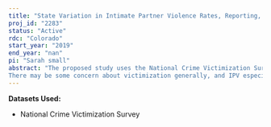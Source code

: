 ```yaml
---
title: "State Variation in Intimate Partner Violence Rates, Reporting, and Healthcare Utilization"
proj_id: "2283"
status: "Active"
rdc: "Colorado"
start_year: "2019"
end_year: "nan"
pi: "Sarah small"
abstract: "The proposed study uses the National Crime Victimization Surveys (NCVS) to investigate intimate partner violence victims' use of healthcare facilities and state-specific correlates associated with intimate partner violence (IPV) rates. We seek to increase the utility of Census Bureau data by analyzing the effects of healthcare access, income, employment, family, race, gender, and state-level characteristics on IPV rates and victims' healthcare facility utilization. We are particularly interested in whether state differences in healthcare professionals' reporting requirements explain meaningful variation in victims' likelihood of seeking professional medical services and overall rates of IPV victimization and reporting. Some argue that mandatory reporting is beneficial in that it helps law enforcement officers identify abusers and forces abusers to face the seriousness of their actions (Coulter & Chez, 1997). Others say mandatory reporting discourages victims from seeking medical help and robs them of their autonomy for safely reporting abuse, often putting victims further in harm's way. Many scholars (Sullivan & Hagen, 2005; Rodriguez et al., 2001; Glass et al., 2001; Gielen et al., 2000) have qualitatively studied patients' and healthcare workers' perceptions of mandatory reporting policies and found that most patients who have experienced IPV oppose these regulations. However, to our knowledge, this would be the first study that quantitatively examines the actual impacts of mandatory physician reporting laws on healthcare utilization rates of IPV victims using a quasi-experimental framework. In light of this debate, our central research questions are: (1) Do healthcare providers' mandatory reporting requirements impact the use of healthcare services for victims of IPV? And (2), do states with mandatory reporting requirements have more or less IPV per capita? In answering these questions we will also examine how police presence, proximity to care providers, local economic climate, family size, race, and gender impact the likelihood of experiencing IPV and seeking healthcare after an IPV incident. To answer these questions, we will make use of the restricted NCVS to obtain greater geographic precision about the counties and states that respondents reside in. We will prepare estimates of victim's healthcare utilization rates and IPV rates by state in light of variance in mandatory reporting laws. This will shed light on the costs and benefits of mandatory reporting and will provide a clearer insight into factors which determine healthcare utilization by IPV victims and state-level differences in IPV rates. Through our analysis of the data, we will also document the distribution of missing data related to IPV and how this missing data is related to the method of data collection to help increase the utility of the data to the Census Bureau.
There may be some concern about victimization generally, and IPV especially, constituting a sensitive topic of research. This concern is fair, though the NCVS is designed specifically to generate population estimates of victimization prevalence and the associated characteristics of victimized individuals. The present research falls within this purpose, and therefore represents a fairly routine use of these data. While we do plan to use these estimates to determine how state-level policies on mandatory reporting influence IPV reporting and medical care utilization, we are not assessing the impacts of any national policy issues or particularly current, sensitive political topics."
---
```


**Datasets Used:**

  - National Crime Victimization Survey 

